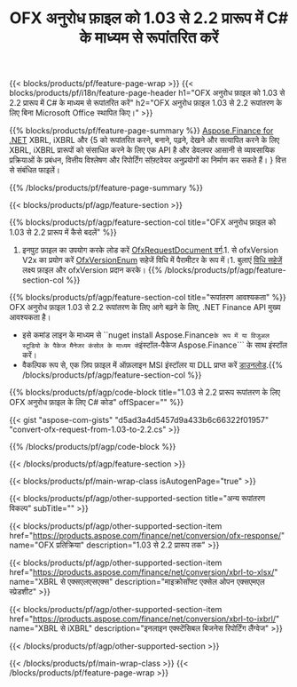 ﻿---
title: OFX अनुरोध फ़ाइल को 1.03 से 2.2 प्रारूप में C# के माध्यम से रूपांतरित करें
description: 1.03 से 2.2 C# रूपांतरण के लिए OFX अनुरोध फ़ाइल के लिए नमूना कोड। .NET आधारित एप्लिकेशन में API बैच OFX अनुरोध रूपांतरण के लिए उदाहरण कोड का उपयोग करें। 
url: /hi/net/conversion/ofx-request/
family: finance
platformtag: net
feature: conversion
informat: OFX Request 1.03
outformat: OFX Request 2.2
otherformats: OFX Response
---
{{< blocks/products/pf/feature-page-wrap >}}
{{< blocks/products/pf/i18n/feature-page-header h1="OFX अनुरोध फ़ाइल को 1.03 से 2.2 प्रारूप में C# के माध्यम से रूपांतरित करें" h2="OFX अनुरोध फ़ाइल 1.03 से 2.2 रूपांतरण के लिए बिना Microsoft Office स्थापित किए।" >}}

{{% blocks/products/pf/feature-page-summary %}}
[Aspose.Finance for .NET](https://products.aspose.com/finance/net/) XBRL, iXBRL और {5 को रूपांतरित करने, बनाने, पढ़ने, देखने और सत्यापित करने के लिए XBRL, iXBRL प्रारूपों को संसाधित करने के लिए एक API है और डेवलपर आसानी से व्यावसायिक प्रक्रियाओं के प्रबंधन, वित्तीय विश्लेषण और रिपोर्टिंग सॉफ़्टवेयर अनुप्रयोगों का निर्माण कर सकते हैं। } वित्त से संबंधित फाइलें। 

{{% /blocks/products/pf/feature-page-summary %}}

{{< blocks/products/pf/agp/feature-section >}}

{{% blocks/products/pf/agp/feature-section-col title="OFX अनुरोध फ़ाइल को 1.03 से 2.2 प्रारूप में कैसे बदलें" %}}
1. इनपुट फ़ाइल का उपयोग करके लोड करें [OfxRequestDocument वर्ग](https://apireference.aspose.com/finance/net/aspose.finance.ofx/ofxrequestdocument).1. से ofxVersion V2x का प्रयोग करें [OfxVersionEnum](https://apireference.aspose.com/finance/net/aspose.finance.ofx/ofxversionenum) सहेजें विधि में पैरामीटर के रूप में।1. बुलाएं [विधि सहेजें](https://apireference.aspose.com/finance/net/aspose.finance.ofx/ofxrequestdocument/methods/save) लक्ष्य फ़ाइल और ofxVersion प्रदान करके।
{{% /blocks/products/pf/agp/feature-section-col %}}

{{% blocks/products/pf/agp/feature-section-col title="रूपांतरण आवश्यकता" %}}
OFX अनुरोध फ़ाइल 1.03 से 2.2 रूपांतरण के लिए आगे बढ़ने के लिए, .NET Finance API मुख्य आवश्यकता है। 
- इसे कमांड लाइन के माध्यम से ``nuget install Aspose.Finance``` के रूप में या विजुअल स्टूडियो के पैकेज मैनेजर कंसोल के माध्यम से ```इंस्टॉल-पैकेज Aspose.Finance``` के साथ इंस्टॉल करें।
- वैकल्पिक रूप से, एक ज़िप फ़ाइल में ऑफ़लाइन MSI इंस्टॉलर या DLL प्राप्त करें [डाउनलोड](https://downloads.aspose.com/finance/net).{{% /blocks/products/pf/agp/feature-section-col %}}

{{% blocks/products/pf/agp/code-block title="1.03 से 2.2 प्रारूप रूपांतरण के लिए OFX अनुरोध फ़ाइल के लिए C# कोड" offSpacer="" %}}

{{< gist "aspose-com-gists" "d5ad3a4d5457d9a433b6c66322f01957" "convert-ofx-request-from-1.03-to-2.2.cs" >}}

{{% /blocks/products/pf/agp/code-block %}}

{{< /blocks/products/pf/agp/feature-section >}}

{{< blocks/products/pf/main-wrap-class isAutogenPage="true" >}}

{{< blocks/products/pf/agp/other-supported-section title="अन्य रूपांतरण विकल्प" subTitle="" >}}

{{< blocks/products/pf/agp/other-supported-section-item href="https://products.aspose.com/finance/net/conversion/ofx-response/" name="OFX प्रतिक्रिया" description="1.03 से 2.2 प्रारूप तक" >}}

{{< blocks/products/pf/agp/other-supported-section-item href="https://products.aspose.com/finance/net/conversion/xbrl-to-xlsx/" name="XBRL से एक्सएलएसएक्स" description="माइक्रोसॉफ्ट एक्सेल ओपन एक्सएमएल स्प्रेडशीट" >}}

{{< blocks/products/pf/agp/other-supported-section-item href="https://products.aspose.com/finance/net/conversion/xbrl-to-ixbrl/" name="XBRL से iXBRL" description="इनलाइन एक्स्टेंसिबल बिजनेस रिपोर्टिंग लैंग्वेज" >}}

{{< /blocks/products/pf/agp/other-supported-section >}}

{{< /blocks/products/pf/main-wrap-class >}}
{{< /blocks/products/pf/feature-page-wrap >}}